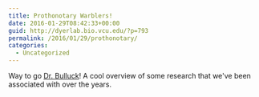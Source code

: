```yaml
---
title: Prothonotary Warblers!
date: 2016-01-29T08:42:33+00:00
guid: http://dyerlab.bio.vcu.edu/?p=793
permalink: /2016/01/29/prothonotary/
categories:
  - Uncategorized
---
```

Way to go [Dr. Bulluck](http://rampages.us/bullucklab/)!  A cool overview of some research that we've been associated with over the years.